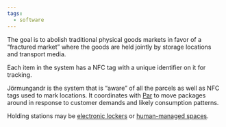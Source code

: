 ```yaml
---
tags:
  - software
---
```

The goal is to abolish traditional physical goods markets in favor of a “fractured market” where the goods are held jointly by storage locations and transport media.

Each item in the system has a NFC tag with a unique identifier on it for tracking.

Jörmungandr is the system that is “aware” of all the parcels as well as NFC tags used to mark locations. It coordinates with [Par](Par.md) to move packages around in response to customer demands and likely consumption patterns.

Holding stations may be [electronic lockers](Rhinegold.md) or [human-managed spaces](Ladon.md).